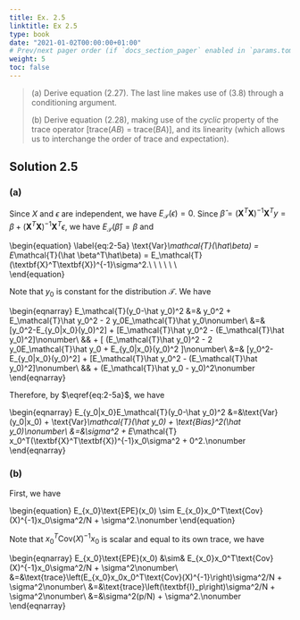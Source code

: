 ```yaml
---
title: Ex. 2.5
linktitle: Ex 2.5
type: book
date: "2021-01-02T00:00:00+01:00"
# Prev/next pager order (if `docs_section_pager` enabled in `params.toml`)
weight: 5
toc: false
---
```


> (a) Derive equation (2.27). The last line makes use of (3.8) through a conditioning argument.
> 
> (b) Derive equation (2.28), making use of the *cyclic* property of the trace operator [trace($AB$) = trace($BA$)], and its linearity (which allows us to interchange the order of trace and expectation).

## Solution 2.5

### (a)

Since $X$ and $\epsilon$ are independent, we have $E_{\mathcal{T}}(\epsilon) = 0$. Since $\hat \beta = (\textbf{X}^T\textbf{X})^{-1}\textbf{X}^Ty = \beta + (\textbf{X}^T\textbf{X})^{-1}\textbf{X}^T\epsilon$, we have $E_{\mathcal{T}}(\hat \beta) = \beta$ and

\begin{equation}
	\label{eq:2-5a}
	\text{Var}_\mathcal{T}(\hat\beta) = E_\mathcal{T}(\hat \beta^T\hat\beta) = E_\mathcal{T}(\textbf{X}^T\textbf{X})^{-1}\sigma^2.\ \ \ \ \ \ \
\end{equation}

Note that $y_0$ is constant for the distribution $\mathcal{T}$. We have

\begin{eqnarray}
			E_\mathcal{T}(y_0-\hat y_0)^2 &=& y_0^2 + E_\mathcal{T}\hat y_0^2 - 2 y_0E_\mathcal{T}\hat y_0\nonumber\\
			&=&  [y_0^2-E_{y_0|x_0}(y_0)^2] + [E_\mathcal{T}\hat y_0^2 - (E_\mathcal{T}\hat y_0)^2]\nonumber\\
			&& + [ (E_\mathcal{T}\hat y_0)^2 - 2 y_0E_\mathcal{T}\hat y_0 + E_{y_0|x_0}(y_0)^2 ]\nonumber\\
			&=&  [y_0^2-E_{y_0|x_0}(y_0)^2] + [E_\mathcal{T}\hat y_0^2 - (E_\mathcal{T}\hat y_0)^2]\nonumber\\
			&& + (E_\mathcal{T}\hat y_0 - y_0)^2\nonumber
\end{eqnarray}

Therefore, by $\eqref{eq:2-5a}$, we have

\begin{eqnarray}
	E_{y_0|x_0}E_\mathcal{T}(y_0-\hat y_0)^2 &=&\text{Var}(y_0|x_0) + \text{Var}_\mathcal{T}(\hat y_0) + \text{Bias}^2(\hat y_0)\nonumber\\
	&=&\sigma^2 + E_\mathcal{T} x_0^T(\textbf{X}^T\textbf{X})^{-1}x_0\sigma^2 + 0^2.\nonumber
\end{eqnarray}

### (b) 

First, we have

\begin{equation}
	E_{x_0}\text{EPE}(x_0) \sim E_{x_0}x_0^T\text{Cov}(X)^{-1}x_0\sigma^2/N + \sigma^2.\nonumber
\end{equation} 

Note that $x_0^T\text{Cov}(X)^{-1}x_0$ is scalar and equal to its own trace, we have

\begin{eqnarray}
	E_{x_0}\text{EPE}(x_0) &\sim& E_{x_0}x_0^T\text{Cov}(X)^{-1}x_0\sigma^2/N + \sigma^2\nonumber\\
	&=&\text{trace}\left(E_{x_0}x_0x_0^T\text{Cov}(X)^{-1}\right)\sigma^2/N + \sigma^2\nonumber\\
	&=&\text{trace}\left(\textbf{I}_p\right)\sigma^2/N + \sigma^2\nonumber\\
	&=&\sigma^2(p/N) + \sigma^2.\nonumber
\end{eqnarray}